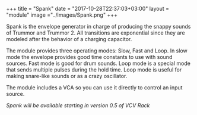 +++
title = "Spank"
date = "2017-10-28T22:37:03+03:00"
layout = "module"
image ="../images/Spank.png"
+++

Spank is the envelope generator in charge of producing the snappy sounds of Trummor and Trummor 2. All transitions are exponential since they are modeled after the behavior of a charging capacitor.

The module provides three operating modes: Slow, Fast and Loop. In slow mode the envelope provides good time constants to use with sound sources. Fast mode is good for drum sounds. Loop mode is a special mode that sends multiple pulses during the hold time. Loop mode is useful for making snare-like sounds or as a crazy oscillator.

The module includes a VCA so you can use it directly to control an input source.

*Spank will be available starting in version 0.5 of VCV Rack*
